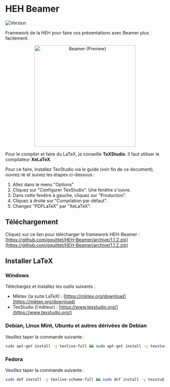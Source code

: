 # HEH Beamer

![Version](https://img.shields.io/badge/version-1.1.2-blue.svg)

Framework de la HEH pour faire vos présentations avec Beamer plus facilement.

<p align="center">
	<img src="preview.png" alt="Beamer (Preview)" width="320">
</p>

Pour le compiler et faire du LaTeX, je conseille **TeXStudio**.
Il faut utiliser le compilateur **XeLaTeX**.

Pour ce faire, installez TexStudio via le guide (voir fin de ce document), ouvrez-le et suivez les étapes ci-dessous :

1. Allez dans le menu "Options"
2. Cliquez sur "Configurer TexStudio". Une fenêtre s'ouvre.
3. Dans cette fenêtre à gauche, cliquez sur "Production".
4. Cliquez à droite sur "Compilation par défaut".
5. Changez "PDFLaTeX" par "XeLaTeX".



## Téléchargement

Cliquez sur ce lien pour télécharger le framework HEH-Beamer : [https://github.com/gquittet/HEH-Beamer/archive/1.1.2.zip](https://github.com/gquittet/HEH-Beamer/archive/1.1.2.zip)

## Installer LaTeX

### Windows

Téléchargez et installez les outils suivants :
- Miktex (la suite LaTeX) : [https://miktex.org/download](https://miktex.org/download)
- TexStudio (l'éditeur) : [https://www.texstudio.org/](https://www.texstudio.org/)

### Debian, Linux Mint, Ubuntu et autres dérivées de Debian

Veuillez taper la commande suivante :
```bash
sudo apt-get install -y texlive-full && sudo apt-get install -y texstudio
```

### Fedora

Veuillez taper la commande suivante :
```bash
sudo dnf install -y texlive-scheme-full && sudo dnf install -y texstudio
```


